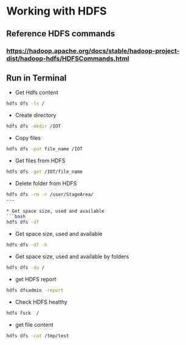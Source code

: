 
# Working with HDFS

## Reference HDFS commands 
###  https://hadoop.apache.org/docs/stable/hadoop-project-dist/hadoop-hdfs/HDFSCommands.html

## Run in Terminal

* Get Hdfs content
```bash
hdfs dfs -ls /
```
* Create directory
```bash
hdfs dfs -mkdir /IOT
```
* Copy files 
```bash
hdfs dfs -put file_name /IOT
```
* Get files from HDFS
```bash
hdfs dfs -get /IOT/file_name
```

* Delete folder from HDFS
```bash
hdfs dfs -rm -r /user/StageArea/
---

* Get space size, used and available
```bash
hdfs dfs -df
```

* Get space size, used and available
```bash
hdfs dfs -df -h
```

* Get space size, used and available by folders
```bash
hdfs dfs -du /
```

* get HDFS report 
```bash
hdfs dfsadmin -report
```

* Check HDFS healthy  
```bash
hdfs fsck  /
```

* get file content 
```bash
hdfs dfs -cat /tmp/test
```






